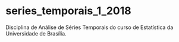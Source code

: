 # series_temporais_1_2018

Disciplina de Análise de Séries Temporais do curso de Estatística da Universidade de Brasília.
